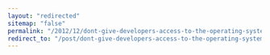 ```yaml
---
layout: "redirected"
sitemap: "false"
permalink: "/2012/12/dont-give-developers-access-to-the-operating-system/"
redirect_to: "/post/dont-give-developers-access-to-the-operating-system"
---
```




